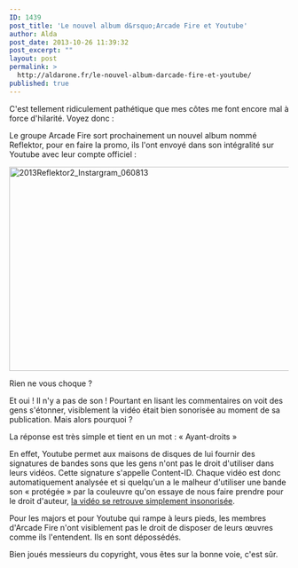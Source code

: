 ```yaml
---
ID: 1439
post_title: 'Le nouvel album d&rsquo;Arcade Fire et Youtube'
author: Alda
post_date: 2013-10-26 11:39:32
post_excerpt: ""
layout: post
permalink: >
  http://aldarone.fr/le-nouvel-album-darcade-fire-et-youtube/
published: true
---
```

C'est tellement ridiculement pathétique que mes côtes me font encore mal à force d'hilarité. Voyez donc :

Le groupe Arcade Fire sort prochainement un nouvel album nommé Reflektor, pour en faire la promo, ils l'ont envoyé dans son intégralité sur Youtube avec leur compte officiel :

<a href="http://www.youtube.com/watch?v=CBjqUEMlHTY"><img src="http://aldarone.fr/wp-content/uploads/2013/10/2013Reflektor2_Instargram_060813.jpg" alt="2013Reflektor2_Instargram_060813" width="552" height="368" class="aligncenter size-full wp-image-1440" /></a>

Rien ne vous choque ?

Et oui ! Il n'y a pas de son ! Pourtant en lisant les commentaires on voit des gens s'étonner, visiblement la vidéo était bien sonorisée au moment de sa publication. Mais alors pourquoi ?

La réponse est très simple et tient en un mot : « Ayant-droits »

En effet, Youtube permet aux maisons de disques de lui fournir des signatures de bandes sons que les gens n'ont pas le droit d'utiliser dans leurs vidéos. Cette signature s'appelle Content-ID. Chaque vidéo est donc automatiquement analysée et si quelqu'un a le malheur d'utiliser une bande son « protégée » par la couleuvre qu'on essaye de nous faire prendre pour le droit d'auteur, <a href="https://support.google.com/youtube/answer/2797370?hl=en&amp;ref_topic=2778545">la vidéo se retrouve simplement insonorisée</a>.

Pour les majors et pour Youtube qui rampe à leurs pieds, les membres d'Arcade Fire n'ont visiblement pas le droit de disposer de leurs œuvres comme ils l'entendent. Ils en sont dépossédés.

Bien joués messieurs du copyright, vous êtes sur la bonne voie, c'est sûr.
